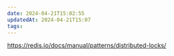 ```yaml
---
date: 2024-04-21T15:02:55
updatedAt: 2024-04-21T15:07
tags: 
---
```

https://redis.io/docs/manual/patterns/distributed-locks/